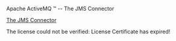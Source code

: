 Apache ActiveMQ ™ -- The JMS Connector 

[The JMS Connector](the-jms-connector.html)


The license could not be verified: License Certificate has expired!

